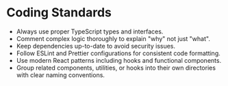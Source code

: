 # Coding Standards

- Always use proper TypeScript types and interfaces.
- Comment complex logic thoroughly to explain "why" not just "what".
- Keep dependencies up-to-date to avoid security issues.
- Follow ESLint and Prettier configurations for consistent code formatting.
- Use modern React patterns including hooks and functional components.
- Group related components, utilities, or hooks into their own directories with clear naming conventions. 